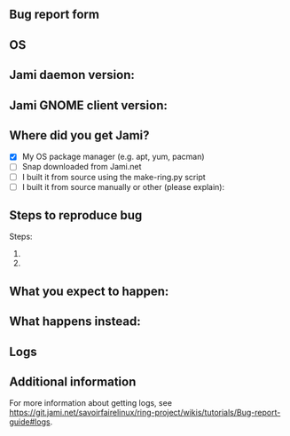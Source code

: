 Bug report form
---------------

## OS

<!-- e.g. Debian, Ubuntu, etc. -->

## Jami daemon version:

<!-- type `/usr/lib/ring/dring -h` into your terminal -->

## Jami GNOME client version:

<!-- type `jami-gnome -v` into your terminal -->

## Where did you get Jami?

<!-- (add an x in between the square brackets to select an option) -->

- [x] My OS package manager (e.g. apt, yum, pacman)
- [ ] Snap downloaded from Jami.net
- [ ] I built it from source using the make-ring.py script
- [ ] I built it from source manually or other (please explain):

## Steps to reproduce bug

<!-- The better your scenario is, the better we will be able to help
you. Please try to describe only one bug here. Open multiple issues
for multiple bugs -->

Steps:

1.

2.

## What you expect to happen:

## What happens instead:

## Logs

<!-- run

journalctl --since "24h ago" | grep dring

in your terminal -->

## Additional information

<!-- Screenshots/videos/logs/etc

Include a backtrace here if the program is crashing. -->

For more information about getting logs, see
https://git.jami.net/savoirfairelinux/ring-project/wikis/tutorials/Bug-report-guide#logs.
